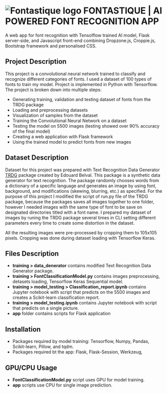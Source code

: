 # ![Fontastique logo](/app/static/favicon.ico "Fontastique logo")  FONTASTIQUE | AI POWERED FONT RECOGNITION APP

A web app for font recognition with Tensolflow trained AI model, Flask server-side,
and Javascript front-end combining Dropzone.js, Croppie.js, Bootstrap framework and personalised CSS.

## Project Description

This project is a convolutional neural network trained to classify and recognize
different categories of fonts. I used a dataset of 100 types of fonts to train my model.
Project is implemented in Python with Tensorflow.
The project is broken down into multiple steps:
- Generating training, validation and testing dataset of fonts from the TRDG package
- Loading and preprocessing datasets
- Visualization of samples from the dataset
- Training the Convolutional Neural Network on a dataset
- Testing the model on 5500 images (testing showed over 90% accuracy of the final model)
- Creating a web application with Flask framework
- Using the trained model to predict fonts from new images

## Dataset Description

Dataset for this project was prepared with Text Recognition Data Generator 
[TRDG](https://textrecognitiondatagenerator.readthedocs.io/en/latest/index.html) 
package created by Edouard Belval. This package is a synthetic data generator 
for text recognition.
The package randomly chooses words from a dictionary of a specific language and
generates an image by using font, background, and modifications (skewing, blurring, etc.) 
as specified. For the purpose of this project I modified the script of run.py 
file of the TRDG package, because the packages saves all images together to one
folder, however I needed images with the same type of font to be save on designated
directories titled with a font name. I prepared my dataset of images by runing 
the TRDG package several times in CLI setting different parameters every time 
to create some distortion in the dataset.

All the resulting images were pre-processed by cropping them to 105x105 pixels.
Cropping was done during dataset loading with Tensorflow Keras.


## Files Description

- **training > data_denerator** contains modified Text Recognition Data Generator package.
- **training > FontClassificationModel.py** contains images preprocessing, detasets loading, 
Tensorflow Keras Sequential model.
- **training > model_testing > Classification_report.ipynb** contains Jupyter 
notebook with script that predicts on the 5500 images and creates a 
Scikit-learn classification report.
- **training > model_testing.ipynb** contains Jupyter notebook with script that 
predicts on a single picture.
- **app** folder contains scripts for Flask application

## Installation

- Packages required by model training: Tensorflow, Numpy, Pandas, Scikit-learn, Pillow, and tqdm. 
- Packages required bt the app: Flask, Flask-Session, Werkzeug, 

## GPU/CPU Usage

- **FontClassificationModel.py** script uses GPU for model training.
- **app** scripts use CPU for single image prediction.